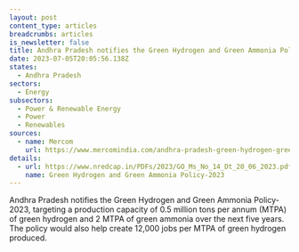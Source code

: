 ```yaml
---
layout: post
content_type: articles
breadcrumbs: articles
is_newsletter: false
title: Andhra Pradesh notifies the Green Hydrogen and Green Ammonia Policy-2023
date: 2023-07-05T20:05:56.138Z
states:
  - Andhra Pradesh
sectors:
  - Energy
subsectors:
  - Power & Renewable Energy
  - Power
  - Renewables
sources:
  - name: Mercom
    url: https://www.mercomindia.com/andhra-pradesh-green-hydrogen-green-ammonia-policy
details:
  - url: https://www.nredcap.in/PDFs/2023/GO_Ms_No_14_Dt_20_06_2023.pdf
    name: Green Hydrogen and Green Ammonia Policy-2023
---
```

Andhra Pradesh notifies the Green Hydrogen and Green Ammonia Policy-2023, targeting a production capacity of 0.5 million tons per annum (MTPA) of green hydrogen and 2 MTPA of green ammonia over the next five years. The policy would also help create 12,000 jobs per MTPA of green hydrogen produced.
